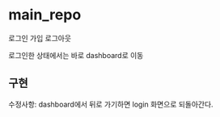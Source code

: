 # main_repo

로그인
가입
로그아웃

로그인한 상태에서는 바로 dashboard로 이동

구현
-----------------------------------------------
수정사항:
dashboard에서 뒤로 가기하면 login 화면으로 되돌아간다.

